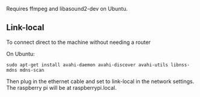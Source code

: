 Requires ffmpeg and libasound2-dev on Ubuntu.

## Link-local

To connect direct to the machine without needing a router

On Ubuntu:

```
sudo apt-get install avahi-daemon avahi-discover avahi-utils libnss-mdns mdns-scan
```

Then plug in the ethernet cable and set to link-local in the network settings.  The raspberry pi will be at raspberrypi.local.

